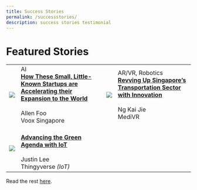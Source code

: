 ```yaml
---
title: Success Stories
permalink: /successstories/
description: success stories testimonial
---
```

<h1>Featured Stories</h1>

<table>
	<tr>
		<td><img src="https://drive.google.com/uc?export=view&amp;id=17WwWR7LSKswzA8CZGjbeDh5381QJz7zd"></td>
		<td>AI
			<br><b><a href="https://www.w3schools.com" target="_blank">How These Small, Little-Known Startups are Accelerating their Expansion to the World</a></b>
			<br><br>Allen Foo
			<br> Voox Singapore
		</td>
			<td><img src="https://drive.google.com/uc?export=view&amp;id=1MDmyR6LUZud53NZx2xGpc2VAT-zsYovj"></td>
		<td>AR/VR, Robotics
			<br><b><a href="https://www.w3schools.com" target="_blank">Revving Up Singapore’s Transportation Sector with Innovation</a></b>
			<br><br>Ng Kai Jie
			<br> MediVR
		</td>
	</tr>
	<tr>
			<td><img src="https://drive.google.com/uc?export=view&amp;id=1bOI9OTMBt7MupKXhZ8Q6NduaQODRTMc1"></td>
		<td>
			<br><b><a href="https://www.w3schools.com" target="_blank">Advancing the Green Agenda with IoT</a></b>
			<br><br>Justin Lee
			<br> Thingyverse <i>(IoT)</i>
		</td>
		<td></td>
		<td></td>
	</tr>
</table>

Read the rest [here](www.google.com). 